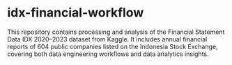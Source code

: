 # idx-financial-workflow
This repository contains processing and analysis of the Financial Statement Data IDX 2020–2023 dataset from Kaggle. It includes annual financial reports of 604 public companies listed on the Indonesia Stock Exchange, covering both data engineering workflows and data analytics insights.
